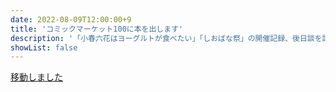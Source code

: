 ```yaml
---
date: 2022-08-09T12:00:00+9
title: 'コミックマーケット100に本を出します'
description: '「小春六花はヨーグルトが食べたい」「しおばな祭」の開催記録、後日談を記したコピー本を配布します。'
showList: false
---
```


[移動しました](/releases/20220809-c100)
